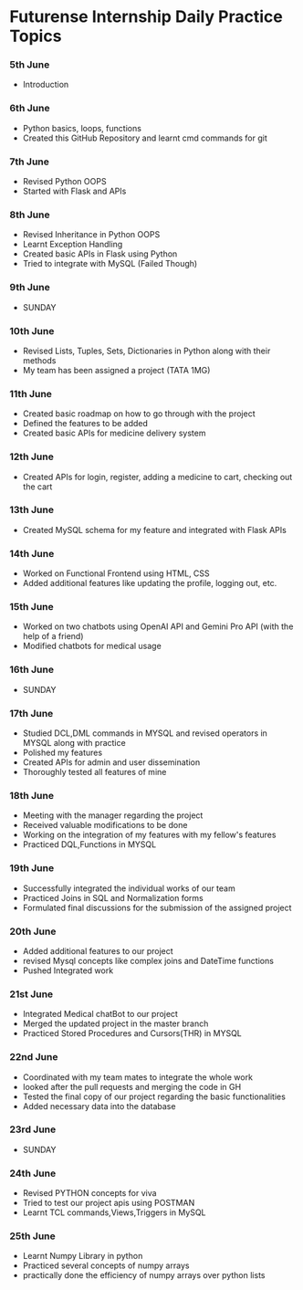 # Futurense Internship Daily Practice Topics

### 5th June
- Introduction

### 6th June
- Python basics, loops, functions
- Created this GitHub Repository and learnt cmd commands for git

### 7th June
- Revised Python OOPS
- Started with Flask and APIs

### 8th June
- Revised Inheritance in Python OOPS
- Learnt Exception Handling
- Created basic APIs in Flask using Python
- Tried to integrate with MySQL (Failed Though)

### 9th June
- SUNDAY

### 10th June
- Revised Lists, Tuples, Sets, Dictionaries in Python along with their methods
- My team has been assigned a project (TATA 1MG)

### 11th June
- Created basic roadmap on how to go through with the project
- Defined the features to be added
- Created basic APIs for medicine delivery system

### 12th June
- Created APIs for login, register, adding a medicine to cart, checking out the cart

### 13th June
- Created MySQL schema for my feature and integrated with Flask APIs

### 14th June
- Worked on Functional Frontend using HTML, CSS
- Added additional features like updating the profile, logging out, etc.

### 15th June
- Worked on two chatbots using OpenAI API and Gemini Pro API (with the help of a friend)
- Modified chatbots for medical usage

### 16th June
- SUNDAY

### 17th June
- Studied DCL,DML commands in MYSQL and revised operators in MYSQL along with practice
- Polished my features
- Created APIs for admin and user dissemination
- Thoroughly tested all features of mine

### 18th June
- Meeting with the manager regarding the project
- Received valuable modifications to be done
- Working on the integration of my features with my fellow's features
- Practiced DQL,Functions in MYSQL
  
### 19th June
- Successfully integrated the individual works of our team
- Practiced Joins in SQL and Normalization forms
- Formulated final discussions for the submission of the assigned project
  
### 20th June
- Added additional features to our project
- revised Mysql concepts like complex joins and DateTime functions
- Pushed Integrated work
  
### 21st June
- Integrated Medical chatBot to our project
- Merged the updated project in the master branch
- Practiced Stored Procedures and Cursors(THR) in MYSQL
  
### 22nd June
- Coordinated with my team mates to integrate the whole work
- looked after the pull requests and merging the code in GH
- Tested the final copy of our project regarding the basic functionalities
- Added necessary data into the database
  
### 23rd June
- SUNDAY
  
### 24th June
- Revised PYTHON concepts for viva
- Tried to test our project apis using POSTMAN
- Learnt TCL commands,Views,Triggers in MySQL

### 25th June
- Learnt Numpy Library in python
- Practiced several concepts of numpy arrays
- practically done the efficiency of numpy arrays over python lists
